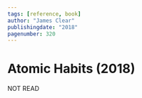 ```yaml
---
tags: [reference, book]
author: "James Clear"
publishingdate: "2018"
pagenumber: 320
---
```


# Atomic Habits (2018)

NOT READ